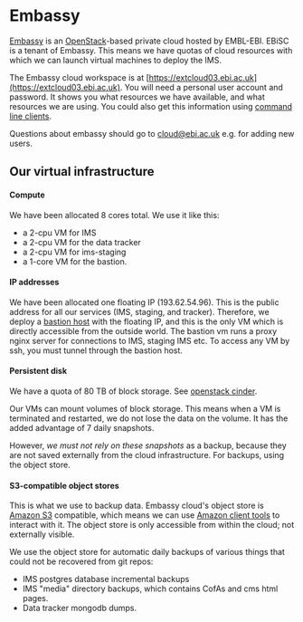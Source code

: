 Embassy
=======

[Embassy](http://www.embassycloud.org/) is an [OpenStack](https://www.openstack.org/)-based private cloud hosted by EMBL-EBI. 
EBiSC is a tenant of Embassy. This means we have quotas of cloud resources with which we can launch virtual machines to deploy the IMS.

The Embassy cloud workspace is at [https://extcloud03.ebi.ac.uk](https://extcloud03.ebi.ac.uk). You will need a personal user account and password.
It shows you what resources we have available, and what resources we are using. You could also get this information using [command line clients](http://docs.openstack.org/user-guide/cli.html).

Questions about embassy should go to cloud@ebi.ac.uk e.g. for adding new users.

Our virtual infrastructure
--------------------------

#### Compute

We have been allocated 8 cores total.  We use it like this:

* a 2-cpu VM for IMS
* a 2-cpu VM for the data tracker
* a 2-cpu VM for ims-staging
* a 1-core VM for the bastion.

#### IP addresses

We have been allocated one floating IP (193.62.54.96). This is the public address for all our services (IMS, staging, and tracker).
Therefore, we deploy a [bastion host](https://en.wikipedia.org/wiki/Bastion_host) with the floating IP, and this is
the only VM which is directly accessible from the outside world.
The bastion vm runs a proxy nginx server for connections to IMS, staging IMS etc.
To access any VM by ssh, you must tunnel through the bastion host.

#### Persistent disk

We have a quota of 80 TB of block storage. See [openstack cinder](https://en.wikipedia.org/wiki/OpenStack#Block_Storage_.28Cinder.29).

Our VMs can mount volumes of block storage.  This means when a VM is terminated and restarted, we do not lose the data on the volume.
It has the added advantage of 7 daily snapshots.

However, *we must not rely on these snapshots* as a backup, because they are not saved externally from the cloud infrastructure. For backups, using the object store.

#### S3-compatible object stores

This is what we use to backup data. Embassy cloud's object store is [Amazon S3](https://en.wikipedia.org/wiki/Amazon_S3) compatible, which means we can use [Amazon client tools](http://docs.aws.amazon.com/cli/latest/reference/s3/) to interact with it.
The object store is only accessible from within the cloud; not externally visible.

We use the object store for automatic daily backups of various things that could not be recovered from git repos:

* IMS postgres database incremental backups
* IMS "media" directory backups, which contains CofAs and cms html pages.
* Data tracker mongodb dumps.


